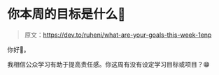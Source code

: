 # 你本周的目标是什么🎯

> 原文：<https://dev.to/ruheni/what-are-your-goals-this-week-1enp>

你好👋。

我相信公众学习有助于提高责任感。你这周有没有设定学习目标或项目？😁